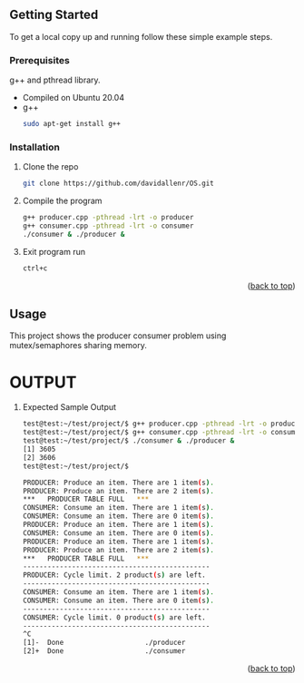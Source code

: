 

<!-- GETTING STARTED -->
## Getting Started

To get a local copy up and running follow these simple example steps.

### Prerequisites

g++ and pthread library.
* Compiled on Ubuntu 20.04 
* g++
  ```sh
  sudo apt-get install g++
  ```

### Installation
1. Clone the repo
   ```sh
   git clone https://github.com/davidallenr/OS.git
   ```
2. Compile the program
   ```sh
   g++ producer.cpp -pthread -lrt -o producer
   g++ consumer.cpp -pthread -lrt -o consumer
   ./consumer & ./producer &
   ```
3. Exit program run
   ```sh
   ctrl+c
   ```
<p align="right">(<a href="#top">back to top</a>)</p>



<!-- USAGE EXAMPLES -->
## Usage

This project shows the producer consumer problem using mutex/semaphores sharing memory.

# OUTPUT
1. Expected Sample Output
   ```sh
   test@test:~/test/project/$ g++ producer.cpp -pthread -lrt -o producer
   test@test:~/test/project/$ g++ consumer.cpp -pthread -lrt -o consumer
   test@test:~/test/project/$ ./consumer & ./producer &
   [1] 3605
   [2] 3606
   test@test:~/test/project/$ 

   PRODUCER: Produce an item. There are 1 item(s).
   PRODUCER: Produce an item. There are 2 item(s).
   ***   PRODUCER TABLE FULL   ***
   CONSUMER: Consume an item. There are 1 item(s).
   CONSUMER: Consume an item. There are 0 item(s).
   PRODUCER: Produce an item. There are 1 item(s).
   CONSUMER: Consume an item. There are 0 item(s).
   PRODUCER: Produce an item. There are 1 item(s).
   PRODUCER: Produce an item. There are 2 item(s).
   ***   PRODUCER TABLE FULL   ***
   ----------------------------------------------
   PRODUCER: Cycle limit. 2 product(s) are left.
   ----------------------------------------------
   CONSUMER: Consume an item. There are 1 item(s).
   CONSUMER: Consume an item. There are 0 item(s).
   ----------------------------------------------
   CONSUMER: Cycle limit. 0 product(s) are left.
   ----------------------------------------------
   ^C
   [1]-  Done                    ./producer
   [2]+  Done                    ./consumer
   ```

<p align="right">(<a href="#top">back to top</a>)</p>

